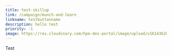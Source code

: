 ```yaml
---
title: test-skillup
link: /campaign/munch-and-learn
linkname: testbuttonname
description: hello test
priority: -1
image: https://res.cloudinary.com/hpe-dev-portal/image/upload/v1614362899/sample.jpg
---
```

Test
